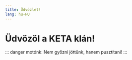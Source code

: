 ```yaml
---
title: Üdvözlet!
lang: hu-HU
---
```

# Üdvözöl a KETA klán!

::: danger motónk:
Nem győzni jöttünk, hanem pusztítani!
:::
